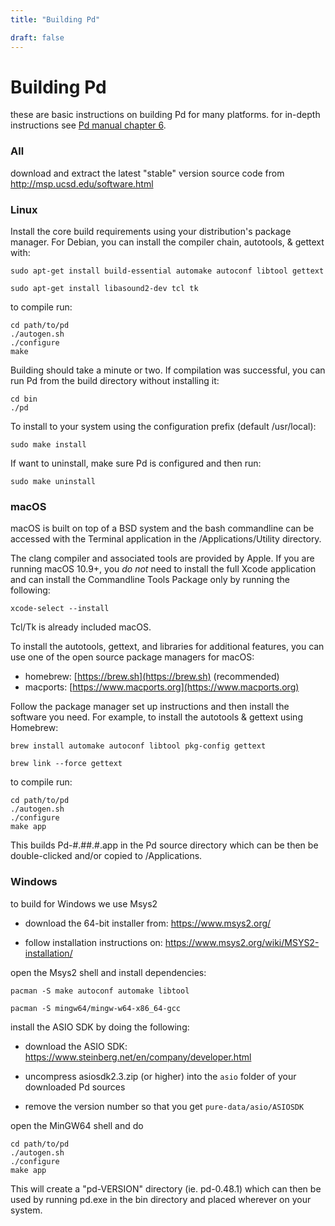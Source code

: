 ```yaml
---
title: "Building Pd"

draft: false
---
```


# Building Pd

these are basic instructions on building Pd for many platforms. for in-depth instructions see [Pd manual chapter 6](https://msp.puredata.info/Pd_documentation/x6.htm).

### All

download and extract the latest "stable" version source code from http://msp.ucsd.edu/software.html

### Linux

Install the core build requirements using your distribution's package
manager. For Debian, you can install the compiler chain, autotools, &
gettext with:

`sudo apt-get install build-essential automake autoconf libtool gettext`
    
`sudo apt-get install libasound2-dev tcl tk`

to compile run:

```
cd path/to/pd
./autogen.sh
./configure
make
```

Building should take a minute or two. If compilation was successful, you
can run Pd from the build directory without installing it:

```
cd bin
./pd
```

To install to your system using the configuration prefix (default
/usr/local):

`sudo make install`

If want to uninstall, make sure Pd is configured and then run:

`sudo make uninstall`


### macOS

macOS is built on top of a BSD system and the bash commandline can be
accessed with the Terminal application in the /Applications/Utility
directory.

The clang compiler and associated tools are provided by Apple. If you
are running macOS 10.9+, you *do not* need to install the full Xcode
application and can install the Commandline Tools Package only by
running the following:

`xcode-select --install`

Tcl/Tk is already included macOS.

To install the autotools, gettext, and libraries for additional
features, you can use one of the open source package managers for macOS:

-   homebrew: [https://brew.sh](https://brew.sh)
    (recommended)
-   macports:
    [https://www.macports.org](https://www.macports.org)

Follow the package manager set up instructions and then install the
software you need. For example, to install the autotools & gettext using
Homebrew:

`brew install automake autoconf libtool pkg-config gettext`

`brew link --force gettext` 

to compile run:
    
```
cd path/to/pd
./autogen.sh
./configure
make app
```

This builds Pd-#.##.#.app in the Pd source directory which can be then
be double-clicked and/or copied to /Applications.

### Windows

to build for Windows we use Msys2

- download the 64-bit installer from: https://www.msys2.org/

- follow installation instructions on: https://www.msys2.org/wiki/MSYS2-installation/


open the Msys2 shell and install dependencies:

`pacman -S make autoconf automake libtool`

`pacman -S mingw64/mingw-w64-x86_64-gcc`


install the ASIO SDK by doing the following:

- download the ASIO SDK: https://www.steinberg.net/en/company/developer.html

- uncompress asiosdk2.3.zip (or higher) into the `asio` folder of your downloaded Pd sources

- remove the version number so that you get `pure-data/asio/ASIOSDK`

open the MinGW64 shell and do

```
cd path/to/pd
./autogen.sh
./configure
make app
```

This will create a "pd-VERSION" directory (ie. pd-0.48.1) which can
then be used by running pd.exe in the bin directory and placed wherever
on your system.

